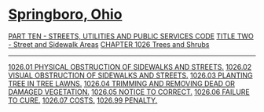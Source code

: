 [Springboro, Ohio](indexee20.html)
==================================

[PART TEN - STREETS, UTILITIES AND PUBLIC SERVICES CODE](407fa412.html)
[TITLE TWO - Street and Sidewalk Areas](409ca412.html) [CHAPTER 1026
Trees and Shrubs](410aa412.html)

* * * * *

[1026.01 PHYSICAL OBSTRUCTION OF SIDEWALKS AND STREETS.](411da412.html)
[1026.02 VISUAL OBSTRUCTION OF SIDEWALKS AND STREETS.](4121a412.html)
[1026.03 PLANTING TREE IN TREE LAWNS.](4124a412.html) [1026.04 TRIMMING
AND REMOVING DEAD OR DAMAGED VEGETATION.](4128a412.html) [1026.05 NOTICE
TO CORRECT.](412ca412.html) [1026.06 FAILURE TO CURE.](412fa412.html)
[1026.07 COSTS.](4132a412.html) [1026.99 PENALTY.](4135a412.html)
